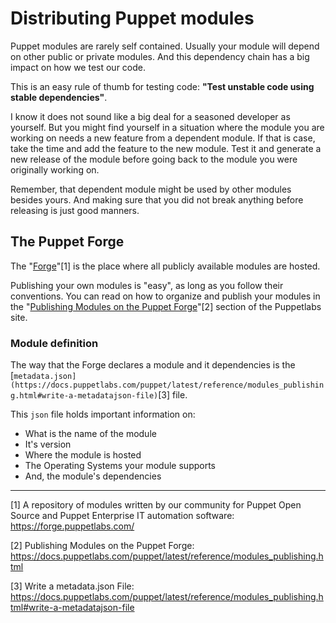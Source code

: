 # Distributing Puppet modules

Puppet modules are rarely self contained. Usually your module will depend on other public or private modules. And this dependency chain has a big impact on how we test our code.

This is an easy rule of thumb for testing code: **"Test unstable code using stable dependencies"**.

I know it does not sound like a big deal for a seasoned developer as yourself. But you might find yourself in a situation where the module you are working on needs a new feature from a dependent module. If that is case, take the time and add the feature to the new module. Test it and generate a new release of the module before going back to the module you were originally working on.

Remember, that dependent module might be used by other modules besides yours. And making sure that you did not break anything before releasing is just good manners.

## The Puppet Forge

The "[Forge](https://forge.puppetlabs.com/)"[1] is the place where all publicly available modules are hosted.

Publishing your own modules is "easy", as long as you follow their conventions. You can read on how to organize and publish your modules in the "[Publishing Modules on the Puppet Forge](https://docs.puppetlabs.com/puppet/latest/reference/modules_publishing.html)"[2] section of the Puppetlabs site.

### Module definition

The way that the Forge declares a module and it dependencies is the [`metadata.json](https://docs.puppetlabs.com/puppet/latest/reference/modules_publishing.html#write-a-metadatajson-file)`[3] file. 

This `json` file holds important information on:
* What is the name of the module
* It's version
* Where the module is hosted
* The Operating Systems your module supports
* And, the module's dependencies




---

[1] A repository of modules written by our community for Puppet Open Source and Puppet Enterprise IT automation software:  https://forge.puppetlabs.com/

[2] Publishing Modules on the Puppet Forge: https://docs.puppetlabs.com/puppet/latest/reference/modules_publishing.html

[3] Write a metadata.json File: https://docs.puppetlabs.com/puppet/latest/reference/modules_publishing.html#write-a-metadatajson-file
